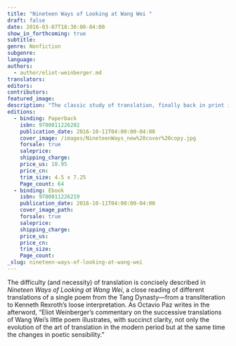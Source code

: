 ```yaml
---
title: "Nineteen Ways of Looking at Wang Wei "
draft: false
date: 2016-03-07T18:30:00-04:00
show_in_forthcoming: true
subtitle:
genre: Nonfiction
subgenre:
language:
authors:
  - author/eliot-weinberger.md
translators:
editors:
contributors:
featured_image:
description: "The classic study of translation, finally back in print in an expanded edition "
editions:
  - binding: Paperback
    isbn: 9780811226202
    publication_date: 2016-10-11T04:00:00-04:00
    cover_image: /images/NineteenWays_new%20cover%20copy.jpg
    forsale: true
    saleprice:
    shipping_charge:
    price_us: 10.95
    price_cn:
    trim_size: 4.5 x 7.25
    Page_count: 64
  - binding: Ebook
    isbn: 9780811226219
    publication_date: 2016-10-11T04:00:00-04:00
    cover_image_path:
    forsale: true
    saleprice:
    shipping_charge:
    price_us:
    price_cn:
    trim_size:
    Page_count:
_slug: nineteen-ways-of-looking-at-wang-wei
---
```


The difficulty (and necessity) of translation is concisely described in _Nineteen Ways of Looking at Wang Wei_, a close reading of different translations of a single poem from the Tang Dynasty—from a transliteration to Kenneth Rexroth’s loose interpretation. As Octavio Paz writes in the afterword, “Eliot Weinberger’s commentary on the successive translations of Wang Wei’s little poem illustrates, with succinct clarity, not only the evolution of the art of translation in the modern period but at the same time the changes in poetic sensibility.”

